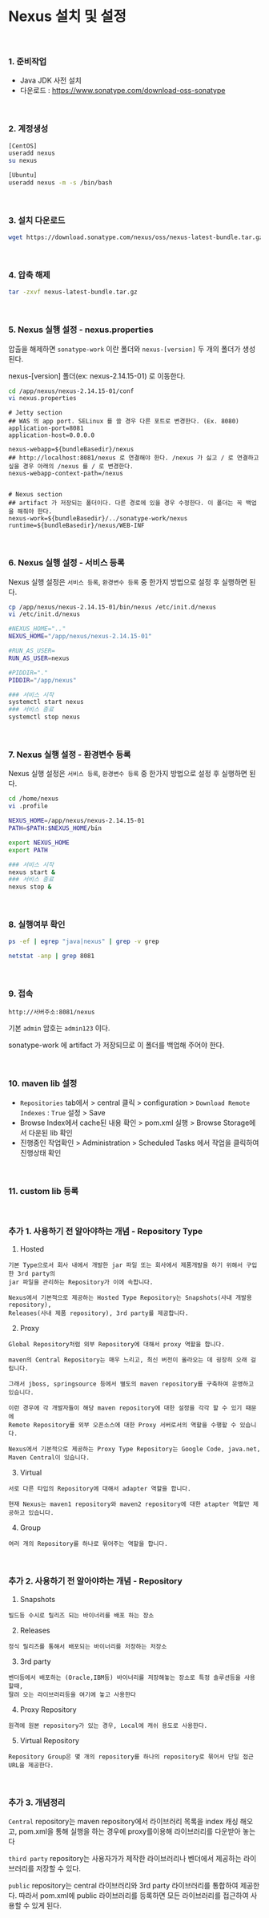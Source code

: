 # Nexus 설치 및 설정

<br/>

### 1. 준비작업

- Java JDK 사전 설치
- 다운로드 : https://www.sonatype.com/download-oss-sonatype

<br/>

### 2. 계정생성

```sh
[CentOS]
useradd nexus
su nexus
```

```sh
[Ubuntu]
useradd nexus -m -s /bin/bash
```

<br/>

### 3. 설치 다운로드

```sh
wget https://download.sonatype.com/nexus/oss/nexus-latest-bundle.tar.gz
```

<br/>

### 4. 압축 해제

```sh
tar -zxvf nexus-latest-bundle.tar.gz
```

<br/>

### 5. Nexus 실행 설정 - nexus.properties

압출을 해제하면 `sonatype-work` 이란 폴더와 `nexus-[version]` 두 개의 폴더가 생성된다.

nexus-[version] 폴더(ex: nexus-2.14.15-01) 로 이동한다.

```sh
cd /app/nexus/nexus-2.14.15-01/conf
vi nexus.properties
```

```
# Jetty section
## WAS 의 app port. SELinux 를 쓸 경우 다른 포트로 변경한다. (Ex. 8080)
application-port=8081
application-host=0.0.0.0

nexus-webapp=${bundleBasedir}/nexus
## http://localhost:8081/nexus 로 연결해야 한다. /nexus 가 싫고 / 로 연결하고 싶을 경우 아래의 /nexus 를 / 로 변경한다.
nexus-webapp-context-path=/nexus


# Nexus section
## artifact 가 저장되는 폴더이다. 다른 경로에 있을 경우 수정한다. 이 폴더는 꼭 백업을 해줘야 한다.
nexus-work=${bundleBasedir}/../sonatype-work/nexus
runtime=${bundleBasedir}/nexus/WEB-INF
```

<br/>

### 6. Nexus 실행 설정 - 서비스 등록

Nexus 실행 설정은 `서비스 등록`, `환경변수 등록` 중 한가지 방법으로 설정 후 실행하면 된다.

```sh
cp /app/nexus/nexus-2.14.15-01/bin/nexus /etc/init.d/nexus
vi /etc/init.d/nexus
```

```sh
#NEXUS_HOME=".."
NEXUS_HOME="/app/nexus/nexus-2.14.15-01"

#RUN_AS_USER=
RUN_AS_USER=nexus

#PIDDIR="."
PIDDIR="/app/nexus"
```

```sh
### 서비스 시작
systemctl start nexus
### 서비스 종료
systemctl stop nexus
```

<br/>

### 7. Nexus 실행 설정 - 환경변수 등록

Nexus 실행 설정은 `서비스 등록`, `환경변수 등록` 중 한가지 방법으로 설정 후 실행하면 된다.

```sh
cd /home/nexus
vi .profile
```

```sh
NEXUS_HOME=/app/nexus/nexus-2.14.15-01
PATH=$PATH:$NEXUS_HOME/bin

export NEXUS_HOME
export PATH
```

```sh
### 서비스 시작
nexus start &
### 서비스 종료
nexus stop &
```

<br/>

### 8. 실행여부 확인

```sh
ps -ef | egrep "java|nexus" | grep -v grep

netstat -anp | grep 8081
```

<br/>

### 9. 접속

```
http://서버주소:8081/nexus
```

기본 `admin` 암호는 `admin123` 이다.

sonatype-work 에 artifact 가 저장되므로 이 폴더를 백업해 주어야 한다.

<br/>

### 10. maven lib 설정

- `Repositories` tab에서 > central 클릭 > configuration > `Download Remote Indexes` : `True` 설정 > Save
- Browse Index에서 cache된 내용 확인 > pom.xml 실행 > Browse Storage에서 다운된 lib 확인
- 진행중인 작업확인 > Administration > Scheduled Tasks 에서 작업을 클릭하여 진행상태 확인

<br/>

### 11. custom lib 등록

<br/>

### 추가 1. 사용하기 전 알아야하는 개념 - Repository Type

1. Hosted

```
기본 Type으로서 회사 내에서 개발한 jar 파일 또는 회사에서 제품개발을 하기 위해서 구입한 3rd party의
jar 파일을 관리하는 Repository가 이에 속합니다.

Nexus에서 기본적으로 제공하는 Hosted Type Repository는 Snapshots(사내 개발용 repository),
Releases(사내 제품 repository), 3rd party를 제공합니다.
```

2. Proxy

```
Global Repository처럼 외부 Repository에 대해서 proxy 역할을 합니다.

maven의 Central Repository는 매우 느리고, 최신 버전이 올라오는 데 굉장히 오래 걸립니다.

그래서 jboss, springsource 등에서 별도의 maven repository를 구축하여 운영하고 있습니다.

이런 경우에 각 개발자들이 해당 maven repository에 대한 설정을 각각 할 수 있기 때문에
Remote Repository를 외부 오픈소스에 대한 Proxy 서버로서의 역할을 수행할 수 있습니다.

Nexus에서 기본적으로 제공하는 Proxy Type Repository는 Google Code, java.net, Maven Central이 있습니다.
```

3. Virtual

```
서로 다른 타입의 Repository에 대해서 adapter 역할을 합니다.

현재 Nexus는 maven1 repository와 maven2 repository에 대한 atapter 역할만 제공하고 있습니다.
```

4. Group

```
여러 개의 Repository를 하나로 묶어주는 역할을 합니다.
```

<br/>

### 추가 2. 사용하기 전 알아야하는 개념 - Repository

1. Snapshots

```
빌드등 수시로 릴리즈 되는 바이너리를 배포 하는 장소
```

2. Releases

```
정식 릴리즈를 통해서 배포되는 바이너리를 저장하는 저장소
```

3. 3rd party

```
벤더등에서 배포하는 (Oracle,IBM등) 바이너리를 저장해놓는 장소로 특정 솔루션등을 사용할때,
딸려 오는 라이브러리등을 여기에 놓고 사용한다
```

4. Proxy Repository

```
원격에 원본 repository가 있는 경우, Local에 캐쉬 용도로 사용한다.
```

5. Virtual Repository

```
Repository Group은 몇 개의 repository를 하나의 repository로 묶어서 단일 접근 URL을 제공한다.
```

<br/>

### 추가 3. 개념정리

`Central` repository는 maven repository에서 라이브러리 목록을 index 캐싱 해오고, pom.xml을 통해 실행을 하는 경우에 proxy를이용해 라이브러리를 다운받아 놓는다

`third party` repository는 사용자가가 제작한 라이브러리나 벤더에서 제공하는 라이브러리를 저장할 수 있다.

`public` repository는 central 라이브러리와 3rd party 라이브러리를 통합하여 제공한다. 따라서 pom.xml에 public 라이브러리를 등록하면 모든 라이브러리를 접근하여 사용할 수 있게 된다.

<br/>
